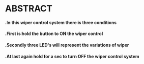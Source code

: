 # ABSTRACT
#### .In this wiper control system there is three conditions
#### .First is hold the button to ON the wiper control
#### .Secondly three LED's will represent the variations of wiper
#### .At last again hold for a sec to turn OFF the wiper control system
